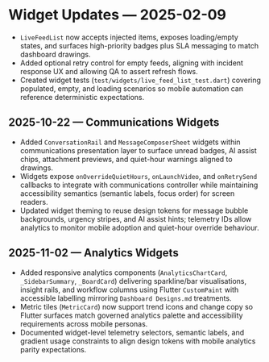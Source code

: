 # Widget Updates — 2025-02-09

- `LiveFeedList` now accepts injected items, exposes loading/empty states, and surfaces high-priority badges plus SLA messaging to match dashboard drawings.
- Added optional retry control for empty feeds, aligning with incident response UX and allowing QA to assert refresh flows.
- Created widget tests (`test/widgets/live_feed_list_test.dart`) covering populated, empty, and loading scenarios so mobile automation can reference deterministic expectations.

## 2025-10-22 — Communications Widgets
- Added `ConversationRail` and `MessageComposerSheet` widgets within communications presentation layer to surface unread badges, AI assist chips, attachment previews, and quiet-hour warnings aligned to drawings.
- Widgets expose `onOverrideQuietHours`, `onLaunchVideo`, and `onRetrySend` callbacks to integrate with communications controller while maintaining accessibility semantics (semantic labels, focus order) for screen readers.
- Updated widget theming to reuse design tokens for message bubble backgrounds, urgency stripes, and AI assist hints; telemetry IDs allow analytics to monitor mobile adoption and quiet-hour override behaviour.

## 2025-11-02 — Analytics Widgets
- Added responsive analytics components (`AnalyticsChartCard`, `_SidebarSummary`, `_BoardCard`) delivering sparkline/bar visualisations, insight rails, and workflow columns using Flutter `CustomPaint` with accessible labelling mirroring `Dashboard Designs.md` treatments.
- Metric tiles (`MetricCard`) now support trend icons and change copy so Flutter surfaces match governed analytics palette and accessibility requirements across mobile personas.
- Documented widget-level telemetry selectors, semantic labels, and gradient usage constraints to align design tokens with mobile analytics parity expectations.

